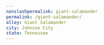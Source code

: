 ```yaml
---
﻿nonslashpermalink: giant-salamander
permalink: /giant-salamander/
alley: Giant Salamander
city: Johnson City
state: Tennessee
---
```

